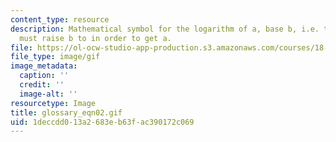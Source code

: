 ```yaml
---
content_type: resource
description: Mathematical symbol for the logarithm of a, base b, i.e. the power you
  must raise b to in order to get a.
file: https://ol-ocw-studio-app-production.s3.amazonaws.com/courses/18-013a-calculus-with-applications-spring-2005/1deccdd013a2683eb63fac390172c069_glossary_eqn02.gif
file_type: image/gif
image_metadata:
  caption: ''
  credit: ''
  image-alt: ''
resourcetype: Image
title: glossary_eqn02.gif
uid: 1deccdd0-13a2-683e-b63f-ac390172c069
---
```


